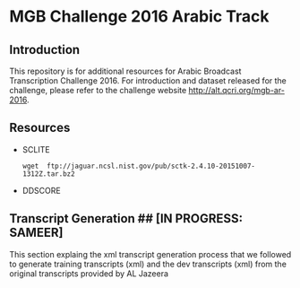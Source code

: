 MGB Challenge 2016 Arabic Track
====

## Introduction ##

This repository is for additional resources for Arabic Broadcast Transcription Challenge 2016. For introduction and dataset released for the challenge, please refer to the challenge website http://alt.qcri.org/mgb-ar-2016.

## Resources ##

* SCLITE

  `wget  ftp://jaguar.ncsl.nist.gov/pub/sctk-2.4.10-20151007-1312Z.tar.bz2`

* DDSCORE

## Transcript Generation ## [IN PROGRESS: SAMEER]

This section explaing the xml transcript generation process that we followed to generate training transcripts (xml) and the dev transcripts (xml) from the original transcripts provided by AL Jazeera


